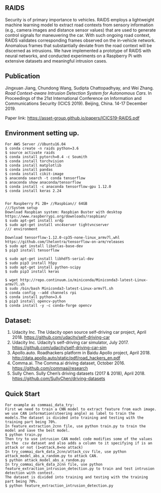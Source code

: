 ## RAIDS
Security is of primary importance to vehicles. RAIDS employs a lightweight machine learning model to extract road contexts from sensory information (e.g., camera
images and distance sensor values) that are used to generate control signals for maneuvering the car. With such ongoing road context, RAIDS validates corresponding frames
observed on the in-vehicle network. Anomalous frames that substantially deviate from the road context will be discerned
as intrusions. We have implemented a prototype of RAIDS with neural networks, and conducted experiments on a Raspberry Pi with extensive datasets and meaningful intrusion
cases.

## Publication
Jingxuan Jiang, Chundong Wang, Sudipta Chattopadhyay, and Wei Zhang. *Road Context-aware Intrusion Detection System for Autonomous Cars*. In Proceedings of the 21st International Conference on Information and Communications Security (ICICS 2019). Beijing, China. 14-17 December 2019.

Paper link: <https://asset-group.github.io/papers/ICICS19-RAIDS.pdf>

## Environment setting up.

    For AWS Server //Ubuntu16.04 
    $ conda create -n raids python=3.6
    $ source activate raids
    $ conda install pytorch=0.4 -c Soumith
    $ conda install torchvision
    $ conda install matplotlib
    $ conda install pandas
    $ conda install cikit-image
    $ anaconda search -t conda tensorflow
    $ anaconda show anaconda/tensorflow  
    $ conda install -c anaconda tensorflow-gpu 1.12.0
    $ conda install keras 2.24
   
    
    For Raspberry Pi 2B+ //Raspbian// 64GB
    ///System setup
    Download Raspbian system: Raspbian Buster with desktop
    https://www.raspberrypi.org/downloads/raspbian/
    $ sudo apt-get install xrdp
    $ sudo apt-get install vnc4server tightvncserver
    /// environment
   
    Download tensorflow-1.12.0-cp35-none-linux_armv7l.whl
    https://github.com/lhelontra/tensorflow-on-arm/releases
    $ sudo apt install libatlas-base-dev
    $ pip3 install tensorflow
    
    $ sudo apt-get install libhdf5-serial-dev
    $ sudo pip3 install h5py
    $ sudo apt-get install python-scipy
    $ sudo pip3 install keras
    
    $ wget http://repo.continuum.io/miniconda/Miniconda3-latest-Linux-armv7l.sh
    $ sudo /bin/bash Miniconda3-latest-Linux-armv7l.sh
    $ conda config --add channels rpi
    $ conda install python=3.6
    $ pip3 install opencv-python
    $ conda install -y -c conda-forge opencv
    
 
## Dataset:
   
  1. Udacity Inc. The Udacity open source self-driving car project, April 2018. <https://github.com/udacity/self-driving-car>
  2. Udacity Inc. Udacity’s self-driving car simulator, July 2017. <https://github.com/udacity/self-driving-car-sim>
  3. Apollo.auto. Roadhackers platform in Baidu Apollo project, April 2018. <http://data.apollo.auto/static/pdf/road_hackers_en.pdf>
  4. Comma.ai. The Comma.ai driving dataset, October 2016. <https://github.com/commaai/research>
  5. Sully Chen. Sully Chen’s driving datasets (2017 & 2018), April 2018. <https://github.com/SullyChen/driving-datasets>
    
## Quick Start
    For example as commaai_data_try:
    First we need to train a CNN model to extract feature from each image. we use CAN information(steering angle) as label to train the models.The dataset is divided into training and testing with the training part being 70%.
    In feature_extraction_2cnn file, use python train.py to train the model and save the best model.
    $ python train.py
    Then try to use intrusion CAN model code modifies some of the values in the  csv dataset and also adds a column to it specifying if is an attack or not (1=attack,0=no attack)
    In try_commai_dark_data_2cnn/attack_csv file, use python attack_model_abs_a_random.py to attack CAN.
    $ python attack_model_abs_a_random.py
    In try_commai_dark_data_2cnn file, use python feature_extraction_intrusion_detection.py to train and test intrusion detection with contest.
    The dataset is divided into training and testing with the training part being 70%.
    $ python feature_extraction_intrusion_detection.py

